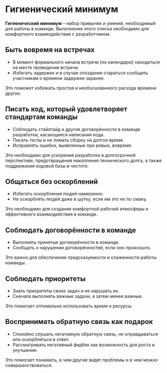 # Гигиенический минимум

**Гигиенический минимум** – набор привычек и умений, необходимый для работы в команде. Выполнение этого списка необходимо для комфортного взаимодействия с разработчиком.

## Быть вовремя на встречах

- В момент формального начала встречи (по календарю) находиться на месте проведения встречи.
- Избегать задержек и в случае опоздания стараться сообщить участникам о времени задержки заранее.

Это поможет избежать простоя и необоснованного расхода времени других.

## Писать код, который удовлетворяет стандартам команды

- Соблюдать стайлгайд и другие договорённости в команде разработки, касающиеся написания кода.
- Писать тесты и не ломать сборку на долгое время.
- Исправлять ошибки, выявленные при ревью, вовремя.

Это необходимо для ускорения разработки в долгосрочной перспективе, предотвращения накопления технического долга, а также поддержания кодовой базы в чистоте.

## Общаться без оскорблений

- Избегать оскорбления людей намеренно.
- Не оскорблять людей даже в шутку, если им это не по смаку.

Это необходимо для создания комфортной рабочей атмосферы и эффективного взаимодействия в команде.

## Соблюдать договорённости в команде

- Выполнять принятые договорённости в команде.
- Сообщать о нарушении договорённостей, если оно произошло.

Это важно для обеспечения предсказуемости и слаженности работы команды.

## Соблюдать приоритеты

- Знать приоритеты своих задач и не нарушать их.
- Сначала выполнять важные задачи, а затем менее важные.

Это помогает оптимально использовать время и ресурсы.

## Воспринимать обратную связь как подарок

- Спокойно слушать негативную обратную связь, не оправдываться или оскорбляться в ответ.
- Рассматривать негативный фидбек как возможность для роста и улучшения.

Это помогает понимать, в чем другие видят проблемы и в чем можно совершенствоваться.
